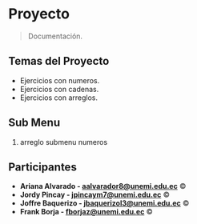 # Proyecto
> Documentación.

## Temas del Proyecto

- Ejercicios con numeros.
- Ejercicios con cadenas.
- Ejercicios con arreglos.

## Sub Menu

1. arreglo submenu numeros




## Participantes
- **Ariana Alvarado - aalvarador8@unemi.edu.ec** ©
- **Jordy Pincay - jpincaym7@unemi.edu.ec** ©
- **Joffre Baquerizo - jbaquerizol3@unemi.edu.ec** ©
- **Frank Borja - fborjaz@unemi.edu.ec** ©


